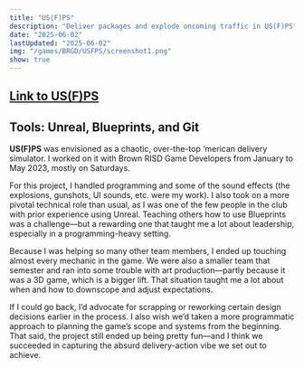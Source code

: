 ```yaml
---
title: "US(F)PS"
description: "Deliver packages and explode oncoming traffic in US(F)PS"
date: "2025-06-02"
lastUpdated: "2025-06-02"
img: "/games/BRGD/USFPS/screenshot1.png"
show: true
---
```


## [Link to US(F)PS](https://brownrisdgames.itch.io/usfps)
## Tools: Unreal, Blueprints, and Git

**US(F)PS** was envisioned as a chaotic, over-the-top ‘merican delivery simulator. I worked on it with Brown RISD Game Developers from January to May 2023, mostly on Saturdays.

For this project, I handled programming and some of the sound effects (the explosions, gunshots, UI sounds, etc. were my work). I also took on a more pivotal technical role than usual, as I was one of the few people in the club with prior experience using Unreal. Teaching others how to use Blueprints was a challenge—but a rewarding one that taught me a lot about leadership, especially in a programming-heavy setting.

Because I was helping so many other team members, I ended up touching almost every mechanic in the game. We were also a smaller team that semester and ran into some trouble with art production—partly because it was a 3D game, which is a bigger lift. That situation taught me a lot about when and how to downscope and adjust expectations.

If I could go back, I’d advocate for scrapping or reworking certain design decisions earlier in the process. I also wish we’d taken a more programmatic approach to planning the game’s scope and systems from the beginning. That said, the project still ended up being pretty fun—and I think we succeeded in capturing the absurd delivery-action vibe we set out to achieve.
